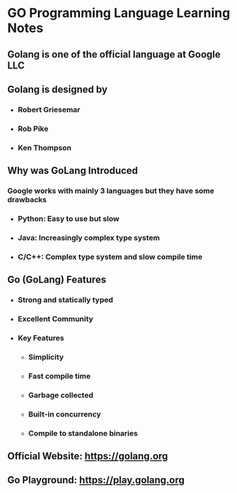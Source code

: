 # GO Programming Language Learning Notes

## Golang is one of the official language at **Google LLC**

## Golang is designed by
+ ### Robert Griesemar
+ ### Rob Pike
+ ### Ken Thompson

## Why was GoLang Introduced

### Google works with mainly 3 languages but they have some drawbacks

  + ### Python: Easy to use but slow
  + ### Java: Increasingly complex type system
  + ### C/C++: Complex type system and slow compile time

## Go (GoLang) Features
+ ### Strong and statically typed
+ ### Excellent Community
+ ### Key Features
    + ### Simplicity
    + ### Fast compile time
    + ### Garbage collected
    + ### Built-in concurrency
    + ### Compile to standalone binaries

## Official Website: https://golang.org
## Go Playground: https://play.golang.org